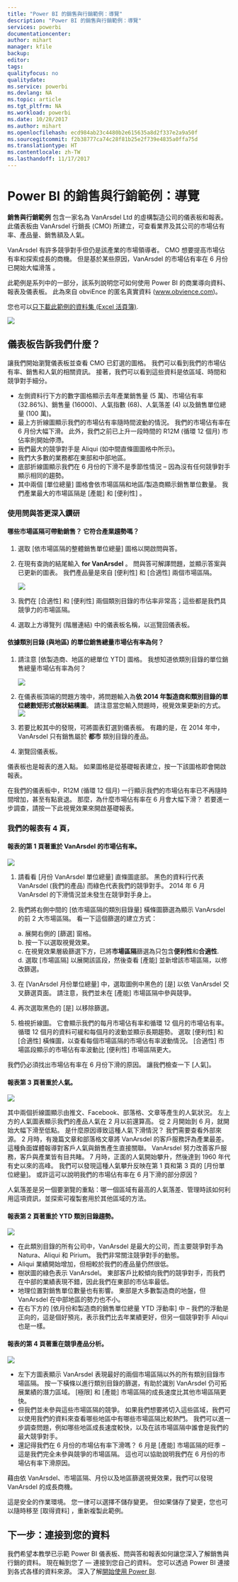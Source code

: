 ```yaml
---
title: "Power BI 的銷售與行銷範例：導覽"
description: "Power BI 的銷售與行銷範例：導覽"
services: powerbi
documentationcenter: 
author: mihart
manager: kfile
backup: 
editor: 
tags: 
qualityfocus: no
qualitydate: 
ms.service: powerbi
ms.devlang: NA
ms.topic: article
ms.tgt_pltfrm: NA
ms.workload: powerbi
ms.date: 10/28/2017
ms.author: mihart
ms.openlocfilehash: ecd984ab23c4480b2e615635a8d2f337e2a9a50f
ms.sourcegitcommit: f2b38777ca74c28f81b25e2f739e4835a0ffa75d
ms.translationtype: HT
ms.contentlocale: zh-TW
ms.lasthandoff: 11/17/2017
---
```

# <a name="sales-and-marketing-sample-for-power-bi-take-a-tour"></a>Power BI 的銷售與行銷範例：導覽
**銷售與行銷範例** 包含一家名為 VanArsdel Ltd 的虛構製造公司的儀表板和報表。此儀表板由 VanArsdel 行銷長 (CMO) 所建立，可查看業界及其公司的市場佔有率、產品量、銷售額及人氣。

VanArsdel 有許多競爭對手但仍是該產業的市場領導者。 CMO 想要提高市場佔有率和探索成長的商機。 但是基於某些原因，VanArsdel 的市場佔有率在 6 月份已開始大幅滑落 。

此範例是系列中的一部分，該系列說明您可如何使用 Power BI 的商業導向資料、報表及儀表板。 此為來自 obviEnce 的匿名真實資料 (www.obvience.com)。

您也可以[只下載此範例的資料集 (Excel 活頁簿)](http://go.microsoft.com/fwlink/?LinkId=529785).

![](media/sample-sales-and-marketing/sales1.png)

## <a name="what-is-our-dashboard-telling-us"></a>儀表板告訴我們什麼？
讓我們開始瀏覽儀表板並查看 CMO 已釘選的圖格。 我們可以看到我們的市場佔有率、銷售和人氣的相關資訊。 接著，我們可以看到這些資料是依區域、時間和競爭對手細分。

* 左側資料行下方的數字圖格顯示去年產業銷售量 (5 萬)、市場佔有率 (32.86%)、銷售量 (16000)、人氣指數 (68)、人氣落差 (4) 以及銷售單位總量 (100 萬)。
* 最上方折線圖顯示我們的市場佔有率隨時間波動的情況。 我們的市場佔有率在 6 月份大幅下滑。 此外，我們之前已上升一段時間的 R12M (循環 12 個月) 市佔率則開始停滯。
* 我們最大的競爭對手是 Aliqui (如中間直條圖圖格中所示)。
* 我們大多數的業務都在東部和中部地區。
* 底部折線圖顯示我們在 6 月份的下滑不是季節性情況 – 因為沒有任何競爭對手顯示相同的趨勢。
* 其中兩個 [單位總量] 圖格會依市場區隔和地區/製造商顯示銷售單位數量。 我們產業最大的市場區隔是 [產能]  和 [便利性] 。

### <a name="use-qa-to-dig-a-little-deeper"></a>使用問與答更深入鑽研
#### <a name="which-segments-drive-our-sales-does-it-match-the-industry-trend"></a>哪些市場區隔可帶動銷售？ 它符合產業趨勢嗎？
1. 選取 [依市場區隔的整體銷售單位總量] 圖格以開啟問與答。
2. 在現有查詢的結尾輸入 **for VanArsdel** 。 問與答可解譯問題，並顯示答案與已更新的圖表。 我們產品量是來自 [便利性] 和 [合適性] 兩個市場區隔。
   
   ![](media/sample-sales-and-marketing/sales2.png)
3. 我們在 [合適性]  和 [便利性]  兩個類別目錄的市佔率非常高；這些都是我們具競爭力的市場區隔。
4. 選取上方導覽列 (階層連結) 中的儀表板名稱，以巡覽回儀表板。

#### <a name="what-does-total-unit-market-share-look-like-for-category-versus-region"></a>依據類別目錄 (與地區) 的單位銷售總量市場佔有率為何？
1. 請注意 [依製造商、地區的總單位 YTD] 圖格。 我想知道依類別目錄的單位銷售總量市場佔有率為何？ 
   
   ![](media/sample-sales-and-marketing/sales3.png)
2. 在儀表板頂端的問題方塊中，將問題輸入為**依 2014 年製造商和類別目錄的單位總數矩形式樹狀結構圖**。 請注意當您輸入問題時，視覺效果更新的方式。
   ![](media/sample-sales-and-marketing/totalunitsbymanufacturerandcategoryfor2014asatreemap-new.png)
3. 若要比較其中的發現，可將圖表釘選到儀表板。 有趣的是，在 2014 年中，VanArsdel 只有銷售屬於 **都市** 類別目錄的產品。
4. 瀏覽回儀表板。

儀表板也是報表的進入點。  如果圖格是從基礎報表建立，按一下該圖格即會開啟報表。 

在我們的儀表板中，R12M (循環 12 個月) 一行顯示我們的市場佔有率已不再隨時間增加，甚至有點衰退。 那麼，為什麼市場佔有率在 6 月會大幅下滑？ 若要進一步調查，請按一下此視覺效果來開啟基礎報表。

### <a name="our-report-has-4-pages"></a>我們的報表有 4 頁，
#### <a name="page-1-of-our-report-focuses-on-vanarsdels-market-share"></a>報表的第 1 頁著重於 VanArsdel 的市場佔有率。
![](media/sample-sales-and-marketing/sales5.png)

1. 請看看 [月份 VanArsdel 單位總量] 直條圖底部。 黑色的資料行代表 VanArsdel (我們的產品) 而綠色代表我們的競爭對手。 2014 年 6 月 VanArsdel 的下滑情況並未發生在競爭對手身上。
2. 我們將右側中間的 [依市場區隔的類別目錄量] 橫條圖篩選為顯示 VanArsdel 的前 2 大市場區隔。 看一下這個篩選的建立方式：  
   
   a.  展開右側的 [篩選] 窗格。  
   b.  按一下以選取視覺效果。  
   c.  在視覺效果層級篩選下方，已將**市場區隔**篩選為只包含**便利性**和**合適性**.  
   d.  選取 [市場區隔] 以展開該區段，然後查看 [產能] 並新增該市場區隔，以修改篩選。  
3. 在 [VanArsdel 月份單位總量] 中，選取圖例中黑色的 [是] 以依 VanArsdel 交叉篩選頁面。 請注意，我們並未在 [產能] 市場區隔中參與競爭。
4. 再次選取黑色的 [是] 以移除篩選。
5. 檢視折線圖。 它會顯示我們的每月市場佔有率和循環 12 個月的市場佔有率。 循環 12 個月的資料可緩和每個月的波動並顯示長期趨勢。 選取 [便利性] 和 [合適性] 橫條圖，以查看每個市場區隔的市場佔有率波動情況。 [合適性] 市場區段顯示的市場佔有率波動比 [便利性] 市場區隔更大。

我們仍必須找出市場佔有率在 6 月份下滑的原因。 讓我們檢查一下 [人氣]。

#### <a name="page-3-of-our-report-focuses-on-sentiment"></a>報表第 3 頁著重於人氣。
![](media/sample-sales-and-marketing/sales6.png)

其中兩個折線圖顯示由推文、Facebook、部落格、文章等產生的人氣狀況。 左上方的人氣圖表顯示我們的產品人氣在 2 月以前還算高。 從 2 月開始到 6 月，就開始大幅下滑至低點。 是什麼原因導致這種人氣下滑情況？ 我們需要查看外部來源。 2 月時，有幾篇文章和部落格文章將 VanArsdel 的客戶服務評為產業最差。 這種負面媒體報導對客戶人氣與銷售產生直接關聯。 VanArsdel 努力改善客戶服務，客戶與產業皆有目共睹。 7 月時，正面的人氣開始攀升，然後達到 1960 年代有史以來的高峰。 我們可以發現這種人氣攀升反映在第 1 頁和第 3 頁的 [月份單位總量]。 或許這可以說明我們的市場佔有率在 6 月下滑的部分原因？

人氣落差是另一個要瀏覽的重點：哪一個區域有最高的人氣落差、管理時該如何利用這項資訊，並探索可複製套用於其他區域的方法。

#### <a name="page-2-of-our-report-focuses-on-ytd-category-trend"></a>報表第 2 頁著重於 YTD 類別目錄趨勢。
![](media/sample-sales-and-marketing/reportpage2.png)

* 在此類別目錄的所有公司中，VanArsdel 是最大的公司，而主要競爭對手為 Natura、Aliqui 和 Pirium。 我們非常關注競爭對手的動態。
* Aliqui 業績開始增加，但相較於我們的產品量仍然很低。
* 樹狀圖的綠色表示 VanArsdel。 東部客戶比較傾向我們的競爭對手，而我們在中部的業績表現不錯，因此我們在東部的市佔率最低。
* 地理位置對銷售單位數量也有影響。 東部是大多數製造商的地盤，但 VanArsdel 在中部地區的勢力也不小。
* 在右下方的 [依月份和製造商的銷售單位總量 YTD 浮動率] 中 – 我們的浮動是正向的，這是個好預兆，表示我們比去年業績更好，但另一個競爭對手 Aliqui 也是一樣。

#### <a name="page-4-of-our-report-focuses-on-competitive-product-analysis"></a>報表的第 4 頁著重在競爭產品分析。
![](media/sample-sales-and-marketing/sales8.png)

* 左下方圖表顯示 VanArsdel 表現最好的兩個市場區隔以外的所有類別目錄市場區隔。 按一下橫條以進行類別目錄的篩選，有助於識別 VanArsdel 仍可拓展業績的潛力區域。 [極限]  和 [產能]  市場區隔的成長速度比其他市場區隔更快。
* 但我們並未參與這些市場區隔的競爭。 如果我們想要將切入這些區域，我們可以使用我們的資料來查看哪些地區中有哪些市場區隔比較熱門。 我們可以進一步調查問題，例如哪些地區成長速度較快，以及在該市場區隔中誰會是我們的最大競爭對手。
* 還記得我們在 6 月份的市場佔有率下滑嗎？ 6 月是 [產能] 市場區隔的旺季 – 這是我們完全未參與競爭的市場區隔。 這也可以協助說明我們在 6 月份的市場佔有率下滑原因。

藉由依 VanArsdel、市場區隔、月份以及地區篩選視覺效果，我們可以發現 VanArsdel 的成長商機。

這是安全的作業環境。 您一律可以選擇不儲存變更。 但如果儲存了變更，您也可以隨時移至 [取得資料]  ，重新複製此範例。

## <a name="next-steps-connect-to-your-data"></a>下一步：連接到您的資料
我們希望本教學已示範 Power BI 儀表板、問與答和報表如何讓您深入了解銷售與行銷的資料。 現在輪到您了 — 連接到您自己的資料。 您可以透過 Power BI 連接到各式各樣的資料來源。 深入了解[開始使用 Power BI](service-get-started.md).  


